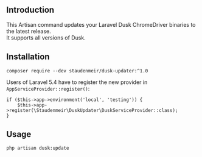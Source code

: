## Introduction

This Artisan command updates your Laravel Dusk ChromeDriver binaries to the latest release.  
It supports all versions of Dusk.

## Installation

    composer require --dev staudenmeir/dusk-updater:^1.0

Users of Laravel 5.4 have to register the new provider in `AppServiceProvider::register()`:

    if ($this->app->environment('local', 'testing')) {
        $this->app->register(\Staudenmeir\DuskUpdater\DuskServiceProvider::class);
    }

## Usage

    php artisan dusk:update